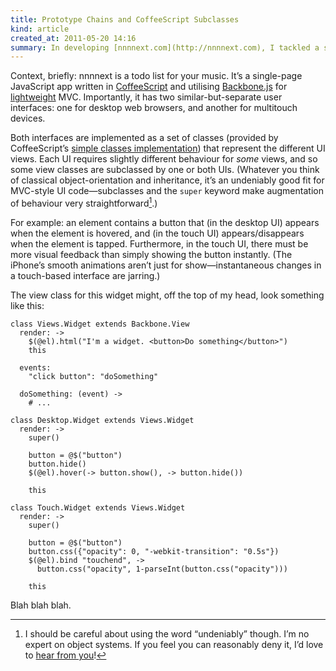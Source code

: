 ```yaml
---
title: Prototype Chains and CoffeeScript Subclasses
kind: article
created_at: 2011-05-20 14:16
summary: In developing [nnnnext.com](http://nnnnext.com), I tackled a surprising number of problems I’d not faced before as a web developer and programming language enthusiast. Here’s one of the more interesting ones, with what I feel is a pretty cute solution.
---
```


Context, briefly: nnnnext is a todo list for your music. It’s a single-page JavaScript app written in [CoffeeScript][coffeescript] and utilising [Backbone.js][backbone] for [lightweight][lightweight] MVC. Importantly, it has two similar-but-separate user interfaces: one for desktop web browsers, and another for multitouch devices.

Both interfaces are implemented as a set of classes (provided by CoffeeScript’s [simple classes implementation][coffeescript-classes]) that represent the different UI views. Each UI requires slightly different behaviour for _some_ views, and so some view classes are subclassed by one or both UIs. (Whatever you think of classical object-orientation and inheritance, it’s an undeniably good fit for MVC-style UI code—subclasses and the `super` keyword make augmentation of behaviour very straightforward[^classical-oo-and-mvc].)

[^classical-oo-and-mvc]: I should be careful about using the word “undeniably” though. I’m no expert on object systems. If you feel you can reasonably deny it, I’d love to [hear from you][email]!

For example: an element contains a button that (in the desktop UI) appears when the element is hovered, and (in the touch UI) appears/disappears when the element is tapped. Furthermore, in the touch UI, there must be more visual feedback than simply showing the button instantly. (The iPhone’s smooth animations aren’t just for show—instantaneous changes in a touch-based interface are jarring.)

The view class for this widget might, off the top of my head, look something like this:

<pre class="go"><code class="language-coffeescript">class Views.Widget extends Backbone.View
  render: -&gt;
    $(@el).html("I'm a widget. &lt;button&gt;Do something&lt;/button&gt;")
    this

  events:
    "click button": "doSomething"
  
  doSomething: (event) -&gt;
    # ...

class Desktop.Widget extends Views.Widget
  render: -&gt;
    super()

    button = @$("button")
    button.hide()
    $(@el).hover(-&gt; button.show(), -&gt; button.hide())

    this

class Touch.Widget extends Views.Widget
  render: -&gt;
    super()

    button = @$("button")
    button.css({"opacity": 0, "-webkit-transition": "0.5s"})
    $(@el).bind "touchend", -&gt;
      button.css("opacity", 1-parseInt(button.css("opacity")))

    this
</code></pre>

Blah blah blah.

[coffeescript]: http://jashkenas.github.com/coffee-script/
[coffeescript-classes]: http://jashkenas.github.com/coffee-script/#classes
[backbone]:     http://documentcloud.github.com/backbone/
[lightweight]:  http://twitter.com/hylomorphism/status/71202209618067457
[email]:        mailto:aanand.prasad@gmail.com
